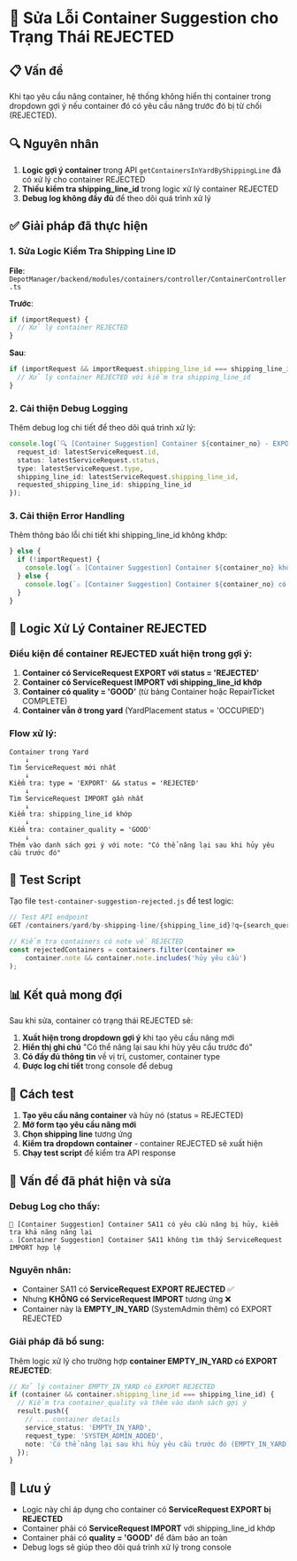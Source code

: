 # 🔧 Sửa Lỗi Container Suggestion cho Trạng Thái REJECTED

## 📋 Vấn đề

Khi tạo yêu cầu nâng container, hệ thống không hiển thị container trong dropdown gợi ý nếu container đó có yêu cầu nâng trước đó bị từ chối (REJECTED).

## 🔍 Nguyên nhân

1. **Logic gợi ý container** trong API `getContainersInYardByShippingLine` đã có xử lý cho container REJECTED
2. **Thiếu kiểm tra shipping_line_id** trong logic xử lý container REJECTED
3. **Debug log không đầy đủ** để theo dõi quá trình xử lý

## ✅ Giải pháp đã thực hiện

### 1. **Sửa Logic Kiểm Tra Shipping Line ID**

**File**: `DepotManager/backend/modules/containers/controller/ContainerController.ts`

**Trước**:
```typescript
if (importRequest) {
  // Xử lý container REJECTED
}
```

**Sau**:
```typescript
if (importRequest && importRequest.shipping_line_id === shipping_line_id) {
  // Xử lý container REJECTED với kiểm tra shipping_line_id
}
```

### 2. **Cải thiện Debug Logging**

Thêm debug log chi tiết để theo dõi quá trình xử lý:

```typescript
console.log(`🔍 [Container Suggestion] Container ${container_no} - EXPORT REJECTED request details:`, {
  request_id: latestServiceRequest.id,
  status: latestServiceRequest.status,
  type: latestServiceRequest.type,
  shipping_line_id: latestServiceRequest.shipping_line_id,
  requested_shipping_line_id: shipping_line_id
});
```

### 3. **Cải thiện Error Handling**

Thêm thông báo lỗi chi tiết khi shipping_line_id không khớp:

```typescript
} else {
  if (!importRequest) {
    console.log(`⚠️ [Container Suggestion] Container ${container_no} không tìm thấy ServiceRequest IMPORT hợp lệ`);
  } else {
    console.log(`⚠️ [Container Suggestion] Container ${container_no} có ServiceRequest IMPORT nhưng shipping_line_id không khớp (${importRequest.shipping_line_id} vs ${shipping_line_id})`);
  }
}
```

## 🔄 Logic Xử Lý Container REJECTED

### **Điều kiện để container REJECTED xuất hiện trong gợi ý:**

1. **Container có ServiceRequest EXPORT với status = 'REJECTED'**
2. **Container có ServiceRequest IMPORT với shipping_line_id khớp**
3. **Container có quality = 'GOOD'** (từ bảng Container hoặc RepairTicket COMPLETE)
4. **Container vẫn ở trong yard** (YardPlacement status = 'OCCUPIED')

### **Flow xử lý:**

```
Container trong Yard
    ↓
Tìm ServiceRequest mới nhất
    ↓
Kiểm tra: type = 'EXPORT' && status = 'REJECTED'
    ↓
Tìm ServiceRequest IMPORT gần nhất
    ↓
Kiểm tra: shipping_line_id khớp
    ↓
Kiểm tra: container_quality = 'GOOD'
    ↓
Thêm vào danh sách gợi ý với note: "Có thể nâng lại sau khi hủy yêu cầu trước đó"
```

## 🧪 Test Script

Tạo file `test-container-suggestion-rejected.js` để test logic:

```javascript
// Test API endpoint
GET /containers/yard/by-shipping-line/{shipping_line_id}?q={search_query}

// Kiểm tra containers có note về REJECTED
const rejectedContainers = containers.filter(container => 
    container.note && container.note.includes('hủy yêu cầu')
);
```

## 📊 Kết quả mong đợi

Sau khi sửa, container có trạng thái REJECTED sẽ:

1. **Xuất hiện trong dropdown gợi ý** khi tạo yêu cầu nâng mới
2. **Hiển thị ghi chú** "Có thể nâng lại sau khi hủy yêu cầu trước đó"
3. **Có đầy đủ thông tin** về vị trí, customer, container type
4. **Được log chi tiết** trong console để debug

## 🔧 Cách test

1. **Tạo yêu cầu nâng container** và hủy nó (status = REJECTED)
2. **Mở form tạo yêu cầu nâng mới**
3. **Chọn shipping line** tương ứng
4. **Kiểm tra dropdown container** - container REJECTED sẽ xuất hiện
5. **Chạy test script** để kiểm tra API response

## 🐛 Vấn đề đã phát hiện và sửa

### **Debug Log cho thấy:**
```
🔄 [Container Suggestion] Container SA11 có yêu cầu nâng bị hủy, kiểm tra khả năng nâng lại
⚠️ [Container Suggestion] Container SA11 không tìm thấy ServiceRequest IMPORT hợp lệ
```

### **Nguyên nhân:**
- Container SA11 có **ServiceRequest EXPORT REJECTED** ✅
- Nhưng **KHÔNG có ServiceRequest IMPORT** tương ứng ❌
- Container này là **EMPTY_IN_YARD** (SystemAdmin thêm) có EXPORT REJECTED

### **Giải pháp đã bổ sung:**
Thêm logic xử lý cho trường hợp **container EMPTY_IN_YARD có EXPORT REJECTED**:

```typescript
// Xử lý container EMPTY_IN_YARD có EXPORT REJECTED
if (container && container.shipping_line_id === shipping_line_id) {
  // Kiểm tra container_quality và thêm vào danh sách gợi ý
  result.push({
    // ... container details
    service_status: 'EMPTY_IN_YARD',
    request_type: 'SYSTEM_ADMIN_ADDED',
    note: 'Có thể nâng lại sau khi hủy yêu cầu trước đó (EMPTY_IN_YARD)'
  });
}
```

## 📝 Lưu ý

- Logic này chỉ áp dụng cho container có **ServiceRequest EXPORT bị REJECTED**
- Container phải có **ServiceRequest IMPORT** với shipping_line_id khớp
- Container phải có **quality = 'GOOD'** để đảm bảo an toàn
- Debug logs sẽ giúp theo dõi quá trình xử lý trong console
